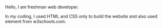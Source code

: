 Hello, I am freshman web developer.

In my coding, I used HTML and CSS only to build the website and also used element from w3schools.com.
